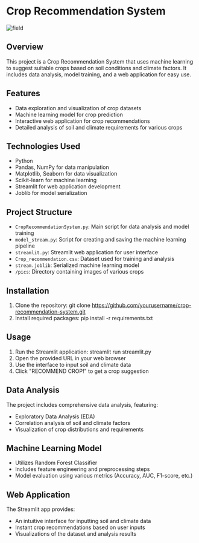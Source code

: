 # Crop Recommendation System

![field](https://github.com/user-attachments/assets/469b8c39-f84d-4edc-8b12-e225bec889b3)


## Overview
This project is a Crop Recommendation System that uses machine learning to suggest suitable crops based on soil conditions and climate factors. It includes data analysis, model training, and a web application for easy use.

## Features
- Data exploration and visualization of crop datasets
- Machine learning model for crop prediction
- Interactive web application for crop recommendations
- Detailed analysis of soil and climate requirements for various crops

## Technologies Used
- Python
- Pandas, NumPy for data manipulation
- Matplotlib, Seaborn for data visualization
- Scikit-learn for machine learning
- Streamlit for web application development
- Joblib for model serialization

## Project Structure
- `CropRecommendationSystem.py`: Main script for data analysis and model training
- `model_stream.py`: Script for creating and saving the machine learning pipeline
- `streamlit.py`: Streamlit web application for user interface
- `Crop_recommendation.csv`: Dataset used for training and analysis
- `stream.joblib`: Serialized machine learning model
- `/pics`: Directory containing images of various crops

## Installation
1. Clone the repository:
git clone https://github.com/yourusername/crop-recommendation-system.git
2. Install required packages:
pip install -r requirements.txt

## Usage
1. Run the Streamlit application:
streamlit run streamlit.py
2. Open the provided URL in your web browser
3. Use the interface to input soil and climate data
4. Click "RECOMMEND CROP!" to get a crop suggestion

## Data Analysis
The project includes comprehensive data analysis, featuring:
- Exploratory Data Analysis (EDA)
- Correlation analysis of soil and climate factors
- Visualization of crop distributions and requirements

## Machine Learning Model
- Utilizes Random Forest Classifier
- Includes feature engineering and preprocessing steps
- Model evaluation using various metrics (Accuracy, AUC, F1-score, etc.)

## Web Application
The Streamlit app provides:
- An intuitive interface for inputting soil and climate data
- Instant crop recommendations based on user inputs
- Visualizations of the dataset and analysis results
